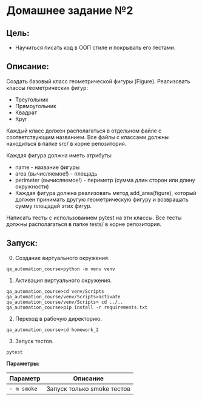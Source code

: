 Домашнее задание №2
===

## Цель:
- Научиться писать код в ООП стиле и покрывать его тестами.

## Описание:
Создать базовый класс геометрической фигуры (Figure).
Реализовать классы геометрических фигур:
- Треугольник
- Прямоугольник
- Квадрат
- Круг

Каждый класс должен располагаться в отдельном файле с соответствующим названием.
Все файлы с классами должны находиться в папке src/ в корне репозитория.

Каждая фигура должна иметь атрибуты:
- name - название фигуры
- area (вычисляемое!) - площадь
- perimeter (вычисляемое!) - периметр (сумма длин сторон или длину окружности)
- Каждая фигура должна реализовать метод add_area(figure), который должен принимать другую геометрическую фигуру и возвращать сумму площадей этих фигур.


Написать тесты с использованием pytest на эти классы.
Все тесты должны располагаться в папке tests/ в корне репозитория.

## Запуск:
0. Создание виртуального окружения.
```shell script
qa_automation_course>python -m venv venv
```

1. Активация виртуального окружения.
```shell script
qa_automation_course>cd venv/Scripts
qa_automation_course/venv/Scripts>activate
qa_automation_course/venv/Scripts> cd ../..
qa_automation_course>pip install -r requirements.txt
``` 

2. Переход в рабочую директорию.
```shell script
qa_automation_course>cd homework_2
``` 

3. Запуск тестов.
```shell script
pytest
```

**Параметры:**

| Параметр  |  Описание |
| ------------- | ------------- |
| `- m smoke`  | Запуск только smoke тестов |
